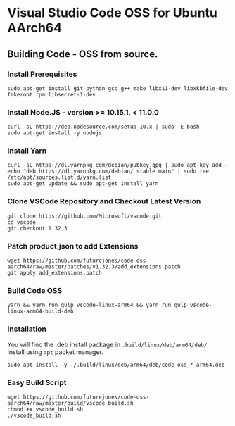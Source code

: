 # Visual Studio Code OSS for Ubuntu AArch64
## Building Code - OSS from source.
### Install Prerequisites
````
sudo apt-get install git python gcc g++ make libx11-dev libxkbfile-dev fakeroot rpm libsecret-1-dev
````

### Install Node.JS - version >= 10.15.1, < 11.0.0
````
curl -sL https://deb.nodesource.com/setup_10.x | sudo -E bash -
sudo apt-get install -y nodejs
````

### Install Yarn
````
curl -sL https://dl.yarnpkg.com/debian/pubkey.gpg | sudo apt-key add -
echo "deb https://dl.yarnpkg.com/debian/ stable main" | sudo tee /etc/apt/sources.list.d/yarn.list
sudo apt-get update && sudo apt-get install yarn
````

### Clone VSCode Repository and Checkout Latest Version
````
git clone https://github.com/Microsoft/vscode.git
cd vscode
git checkout 1.32.3
````

### Patch product.json to add Extensions
````
wget https://github.com/futurejones/code-oss-aarch64/raw/master/patches/v1.32.3/add_extensions.patch
git apply add_extensions.patch
````

### Build Code OSS
````
yarn && yarn run gulp vscode-linux-arm64 && yarn run gulp vscode-linux-arm64-build-deb
````

### Installation
You will find the .deb install package in `.build/linux/deb/arm64/deb/`  
Install using `apt` packet manager.
````
sudo apt install -y ./.build/linux/deb/arm64/deb/code-oss_*_arm64.deb
````

### Easy Build Script
````
wget https://github.com/futurejones/code-oss-aarch64/raw/master/build/vscode_build.sh
chmod +x vscode_build.sh
./vscode_build.sh
````
